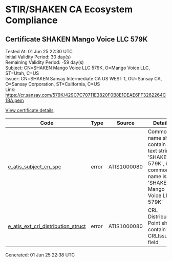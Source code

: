 # STIR/SHAKEN CA Ecosystem Compliance

## Certificate SHAKEN Mango Voice LLC 579K

Tested At: 01 Jun 25 22:30 UTC\
Initial Validity Period: 30 day(s)\
Remaining Validity Period: -59 day(s)\
Subject: CN=SHAKEN Mango Voice LLC 579K, O=Mango Voice LLC, ST=Utah, C=US\
Issuer: CN=SHAKEN Sansay Intermediate CA US WEST 1, OU=Sansay CA, O=Sansay Corporation, ST=California, C=US\
Link: https://cr.sansay.com/579K/429C7C70711E3820F0B8E1DEAE6FF3262264C1BA.pem

[View certificate details](https://x509.io/?cert=MIICwDCCAmagAwIBAgIUQpx8cHEeOCDwuOHerm%2FzJiJkwbowCgYIKoZIzj0EAwIwgYUxCzAJBgNVBAYTAlVTMRMwEQYDVQQIDApDYWxpZm9ybmlhMRswGQYDVQQKDBJTYW5zYXkgQ29ycG9yYXRpb24xEjAQBgNVBAsMCVNhbnNheSBDQTEwMC4GA1UEAwwnU0hBS0VOIFNhbnNheSBJbnRlcm1lZGlhdGUgQ0EgVVMgV0VTVCAxMB4XDTI1MDMwNDE3MTExMloXDTI1MDQwMzE3MTExMlowXDELMAkGA1UEBhMCVVMxDTALBgNVBAgMBFV0YWgxGDAWBgNVBAoMD01hbmdvIFZvaWNlIExMQzEkMCIGA1UEAwwbU0hBS0VOIE1hbmdvIFZvaWNlIExMQyA1NzlLMFkwEwYHKoZIzj0CAQYIKoZIzj0DAQcDQgAEN96Dvg9T%2FYiZ4tCcDVBdaWRfr9zU%2FoiNTef6qXh499UHoCaSIgRwPlHS8kuaEAr3W4pT2vsx%2FtcEJPEuvfvks6OB2zCB2DAWBggrBgEFBQcBGgQKMAigBhYENTc5SzAXBgNVHSAEEDAOMAwGCmCGSAGG%2FwkBAQQwHQYDVR0OBBYEFEMNbo0EEdDml2YVgLkg9Zx8259GMB8GA1UdIwQYMBaAFKzTk%2FVDQ8wKvkVYFxN9knzcwwFGMEcGA1UdHwRAMD4wPKA6oDiGNmh0dHBzOi8vYXV0aGVudGljYXRlLWFwaS5pY29uZWN0aXYuY29tL2Rvd25sb2FkL3YxL2NybDAMBgNVHRMBAf8EAjAAMA4GA1UdDwEB%2FwQEAwIHgDAKBggqhkjOPQQDAgNIADBFAiAn4xZiWFgSWA3%2FRPo%2F849%2Bvmb49DKq1S1veL2CsXlxWQIhALKFLWEznRx3b7GFJSy4U9IgxxFCfhm0mPLkMrU1COBd)

| Code | Type | Source | Details |
|------|------|--------|---------|
| [e_atis_subject_cn_spc](../../ISSUES/e_atis_subject_cn_spc/README.md) | error | ATIS1000080 | Common name shall contain the text string 'SHAKEN 579K', but common name is 'SHAKEN Mango Voice LLC 579K' |
| [e_atis_ext_crl_distribution_struct](../../ISSUES/e_atis_ext_crl_distribution_struct/README.md) | error | ATIS1000080 | CRL Distribution Point shall contain a CRLIssuer field |


Generated: 01 Jun 25 22:38 UTC